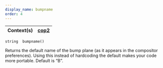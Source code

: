 ```yaml
---
display_name: bumpname
order: 4
---
```

| Context(s) | [cop2](../contexts/cop2.html) |
| --- | --- |

`string  bumpname()`

Returns the default name of the bump plane (as it appears in the
compositor preferences). Using this instead of hardcoding the default
makes your code more portable. Default is “B”.
